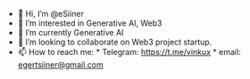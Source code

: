 - 👋 Hi, I’m @eSiiner
- 👀 I’m interested in Generative AI, Web3
- 🌱 I’m currently Generative AI
- 💞️ I’m looking to collaborate on Web3 project startup.
- 📫 How to reach me: 
      * Telegram: https://t.me/vinkux
      * email: egertsiiner@gmail.com


<!---
eSiiner/eSiiner is a ✨ special ✨ repository because its `README.md` (this file) appears on your GitHub profile.
You can click the Preview link to take a look at your changes.
--->

